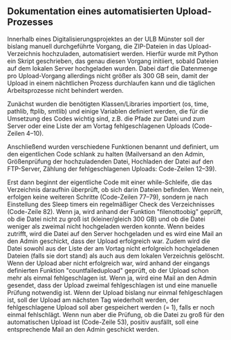 ## Dokumentation eines automatisierten Upload-Prozesses

Innerhalb eines Digitalisierungsprojektes an der ULB Münster soll der bislang manuell durchgeführte Vorgang, die ZIP-Dateien in das Upload-Verzeichnis hochzuladen, automatisiert werden. Hierfür wurde mit Python ein Skript geschrieben, das genau diesen Vorgang initiiert, sobald Dateien auf dem lokalen Server hochgeladen wurden. Dabei darf die Datenmenge pro Upload-Vorgang allerdings nicht größer als 300 GB sein, damit der Upload in einem nächtlichen Prozess durchlaufen kann und die täglichen Arbeitsprozesse nicht behindert werden.

Zunächst wurden die benötigten Klassen/Libraries importiert (os, time, pathlib, ftplib, smtlib) und einige Variablen definiert werden, die für die Umsetzung des Codes wichtig sind, z.B. die Pfade zur Datei und zum Server oder eine Liste der am Vortag fehlgeschlagenen Uploads (Code-Zeilen 4–10).

Anschließend wurden verschiedene Funktionen benannt und definiert, um den eigentlichen Code schlank zu halten (Mailversand an den Admin, Größenprüfung der hochzuladenden Datei, Hochladen der Datei auf den FTP-Server, Zählung der fehlgeschlagenen Uploads: Code-Zeilen 12–39).

Erst dann beginnt der eigentliche Code mit einer while-Schleife, die das Verzeichnis daraufhin überprüft, ob sich darin Dateien befinden. Wenn nein, erfolgen keine weiteren Schritte (Code-Zeilen 77–79), sondern je nach Einstellung des Sleep timers ein regelmäßiger Check des Verzeichnisses (Code-Zeile 82).
Wenn ja, wird anhand der Funktion "filenottoobig" geprüft, ob die Datei nicht zu groß ist (kleiner/gleich 300 GB) und ob die Datei weniger als zweimal nicht hochgeladen werden konnte.
Wenn beides zutrifft, wird die Datei auf den Server hochgeladen und es wird eine Mail an den Admin geschickt, dass der Upload erfolgreich war. Zudem wird die Datei sowohl aus der Liste der am Vortag nicht erfolgreich hochgeladenen Dateien (falls sie dort stand) als auch aus dem lokalen Verzeichnis gelöscht.
Wenn der Upload aber nicht erfolgreich war, wird anhand der eingangs definierten Funktion "countfailedupload" geprüft, ob der Upload schon mehr als einmal fehlgeschlagen ist. Wenn ja, wird eine Mail an den Admin gesendet, dass der Upload zweimal fehlgeschlagen ist und eine manuelle Prüfung notwendig ist. Wenn der Upload bislang nur einmal fehlgeschlagen ist, soll der Upload am nächsten Tag wiederholt werden, der fehlgeschlagene Upload soll aber gespeichert werden (= 1), falls er noch einmal fehlschlägt.
Wenn nun aber die Prüfung, ob die Datei zu groß für den automatischen Upload ist (Code-Zeile 53), positiv ausfällt, soll eine entsprechende Mail an den Admin geschickt werden.
